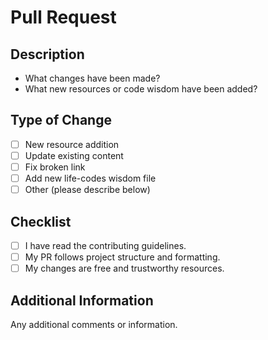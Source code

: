 # Pull Request

## Description

- What changes have been made?
- What new resources or code wisdom have been added?

## Type of Change

- [ ] New resource addition
- [ ] Update existing content
- [ ] Fix broken link
- [ ] Add new life-codes wisdom file
- [ ] Other (please describe below)

## Checklist

- [ ] I have read the contributing guidelines.
- [ ] My PR follows project structure and formatting.
- [ ] My changes are free and trustworthy resources.

## Additional Information

Any additional comments or information.
